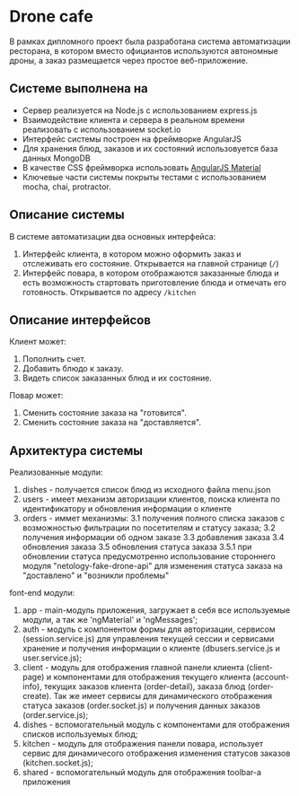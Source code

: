 # Drone cafe

В рамках дипломного проект была разработана система автоматизации ресторана, в котором вместо официантов используются автономные дроны, а заказ размещается через простое веб-приложение.

## Системе выполнена на

* Сервер реализуется на Node.js с использованием express.js
* Взаимодействие клиента и сервера в реальном времени реализовать с использованием socket.io
* Интерфейс системы построен на фреймворке AngularJS
* Для хранения блюд, заказов и их состояний использовуется база данных MongoDB
* В качестве CSS фреймворка использовать [AngularJS Material](https://material.angularjs.org)
* Ключевые части системы покрыты тестами c использованием mocha, chai, protractor.

## Описание системы

В системе автоматизации два основных интерфейса:

1. Интерфейс клиента, в котором можно оформить заказ и отслеживать его состояние. Открывается на главной странице (`/`)
2. Интерфейс повара, в котором отображаются заказанные блюда и есть возможность стартовать приготовление блюда и отмечать его готовность. Открывается по адресу `/kitchen`

## Описание интерфейсов

Клиент может:
1. Пополнить счет.
2. Добавить блюдо к заказу.
3. Видеть список заказанных блюд и их состояние.

Повар может:
1. Сменить состояние заказа на "готовится".
2. Сменить состояние заказа на "доставляется".

## Архитектура системы
Реализованные модули:
1. dishes - получается список блюд из исходного файла menu.json
2. users - имеет механизм авторизации клиентов, поиска клиента по идентификатору и обновления информации о клиенте
3. orders - иммет механизмы:
3.1 получения полного списка заказов с возможностью фильтрации по посетителям и статусу заказа;
3.2 получения информации об одном заказе
3.3 добавления заказа
3.4 обновления заказа
3.5 обновления статуса заказа
3.5.1 при обновлении статуса предусмотренно использование стороннего модуля "netology-fake-drone-api" для изменения статуса заказа на "доставлено" и "возникли проблемы"

font-end модули:
1. app - main-модуль приложения, загружает в себя все используемые модули, а так же 'ngMaterial' и 'ngMessages';
2. auth - модуль с компонентом формы для авторизации, сервисом (session.service.js) для управления текущей сессии и сервисами хранение и получения информации о клиенте (dbusers.service.js и user.service.js);
3. client - модуль для отображения главной панели клиента (client-page) и компонентами для отображения текущего клиента (account-info), текущих заказов клиента (order-detail), заказа блюд (order-create). Так же имеет сервисы для динамического отображения статуса заказов (order.socket.js) и получения данных заказов (order.service.js);
4. dishes - вспомогательный модуль с компонентами для отображения списков используемых блюд;
5. kitchen - модуль для отображения панели повара, использует сервис для динамичесого отображения изменения статусов заказов (kitchen.socket.js);
6. shared - вспомогательный модуль для отображения toolbar-а приложения